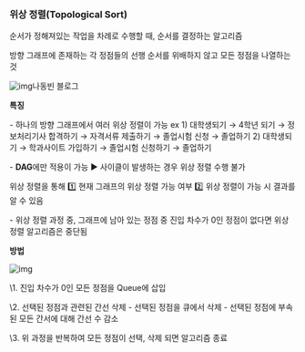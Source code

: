 ### **위상 정렬(Topological Sort)**

순서가 정해져있는 작업을 차례로 수행할 때, 순서를 결정하는 알고리즘

방향 그래프에 존재하는 각 정점들의 선행 순서를 위배하지 않고 모든 정점을 나열하는 것



![img](https://blog.kakaocdn.net/dn/c3u9vd/btq80yCDvRz/3LQfs5uQLUvxCQBepckhSk/img.png)나동빈 블로그



 

**특징**

\- 하나의 방향 그래프에서 여러 위상 정렬이 가능
ex 1) 대학생되기 → 4학년 되기 → 정보처리기사 합격하기 → 자격서류 제출하기 → 졸업시험 신청 → 졸업하기
  2) 대학생되기 → 학과사이트 가입하기 → 졸업시험 신청하기 → 졸업하기

\- **DAG**에만 적용이 가능 ▶ 사이클이 발생하는 경우 위상 정렬 수행 불가

 위상 정렬을 통해 1️⃣ 현재 그래프의 위상 정렬 가능 여부 2️⃣ 위상 정렬이 가능 시 결과를 알 수 있음

\- 위상 정렬 과정 중, 그래프에 남아 있는 정점 중 진입 차수가 0인 정점이 없다면 위상 정렬 알고리즘은 중단됨

 

**방법**



![img](https://blog.kakaocdn.net/dn/ctL2cK/btq8ZQb4dJI/Q1D2xAQzVNRWSslC2icey0/img.png)



\1. 진입 차수가 0인 모든 정점을 Queue에 삽입

\2. 선택된 정점과 관련된 간선 삭제
\- 선택된 정점을 큐에서 삭제
\- 선택된 정점에 부속된 모든 간서에 대해 간선 수 감소

\3. 위 과정을 반복하여 모든 정점이 선택, 삭제 되면 알고리즘 종료

 